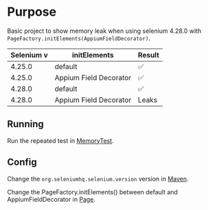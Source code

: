 # Purpose

Basic project to show memory leak when using selenium 4.28.0 with `PageFactory.initElements(AppiumFieldDecorator)`.

| Selenium v | initElements           | Result |
|------------|------------------------|--------|
| 4.25.0     | default                | ✅      |
| 4.25.0     | Appium Field Decorator | ✅      |
| 4.28.0     | default                | ✅      |
| 4.28.0     | Appium Field Decorator | Leaks  |

## Running

Run the repeated test in [MemoryTest](src/test/java/MemoryTest.java).

## Config

Change the `org.seleniumhq.selenium.version` version in [Maven](pom.xml).

Change the PageFactory.initElements() between default and AppiumFieldDecorator in [Page](src/test/java/pages/Page.java).